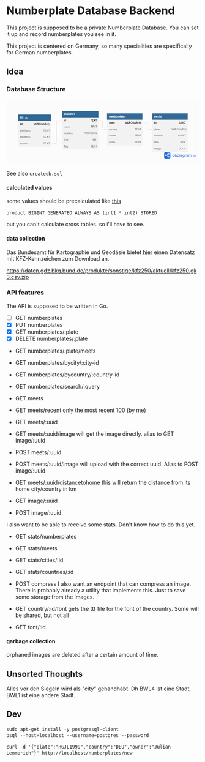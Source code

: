 # Numberplate Database Backend

This project is supposed to be a private Numberplate Database. You can set it up and record numberplates you see in it.

This project is centered on Germany, so many specialities are specifically for German numberplates.

## Idea

### Database Structure

![dbschema](/.readme/dbschema.png)

See also `createdb.sql`

#### calculated values

some values should be precalculated like [this](https://stackoverflow.com/q/58772806/9397749)

```
product BIGINT GENERATED ALWAYS AS (int1 * int2) STORED
```

but you can't calculate cross tables. so i'll have to see.

#### data collection

Das Bundesamt für Kartographie und Geodäsie bietet [hier](https://gdz.bkg.bund.de/index.php/default/kfz-kennzeichen-1-250-000-kfz250.html) einen Datensatz mit KFZ-Kennzeichen zum Download an.

https://daten.gdz.bkg.bund.de/produkte/sonstige/kfz250/aktuell/kfz250.gk3.csv.zip

### API features

The API is supposed to be written in Go.

- [ ] GET numberplates
- [x] PUT numberplates
- [x] GET numberplates/:plate
- [x] DELETE numberplates/:plate
- GET numberplates/:plate/meets
- GET numberplates/bycity/:city-id
- GET numberplates/bycountry/:country-id
- GET numberplates/search/:query

- GET meets
- GET meets/recent only the most recent 100 (by me)
- GET meets/:uuid
- GET meets/:uuid/image will get the image directly. alias to GET image/:uuid
- POST meets/:uuid
- POST meets/:uuid/image will upload with the correct uuid. Alias to POST image/:uuid
- GET meets/:uuid/distancetohome this will return the distance from its home city/country in km

- GET image/:uuid
- POST image/:uuid

I also want to be able to receive some stats. Don't know how to do this yet.

- GET stats/numberplates
- GET stats/meets
- GET stats/cities/:id
- GET stats/countries/:id

- POST compress I also want an endpoint that can compress an image. There is probably already a utility that implements this. Just to save some storage from the images.

- GET country/:id/font gets the ttf file for the font of the country. Some will be shared, but not all
- GET font/:id

#### garbage collection

orphaned images are deleted after a certain amount of time.

## Unsorted Thoughts

Alles vor den Siegeln wird als "city" gehandhabt. Dh BWL4 ist eine Stadt, BWL1 ist eine andere Stadt.

## Dev

```
sudo apt-get install -y postgresql-client
psql --host=localhost --username=postgres --password
```

```
curl -d '{"plate":"HGJL1999","country":"DEU","owner":"Julian Lemmerich"}' http://localhost/numberplates/new
```
